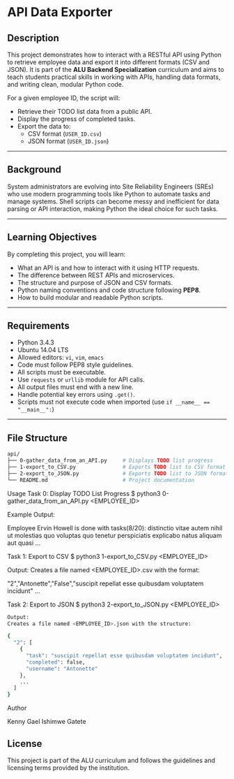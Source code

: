 # API Data Exporter

## Description

This project demonstrates how to interact with a RESTful API using Python to retrieve employee data and export it into different formats (CSV and JSON). It is part of the **ALU Backend Specialization** curriculum and aims to teach students practical skills in working with APIs, handling data formats, and writing clean, modular Python code.

For a given employee ID, the script will:

- Retrieve their TODO list data from a public API.
- Display the progress of completed tasks.
- Export the data to:
  - CSV format (`USER_ID.csv`)
  - JSON format (`USER_ID.json`)

---

## Background

System administrators are evolving into Site Reliability Engineers (SREs) who use modern programming tools like Python to automate tasks and manage systems. Shell scripts can become messy and inefficient for data parsing or API interaction, making Python the ideal choice for such tasks.

---

## Learning Objectives

By completing this project, you will learn:

- What an API is and how to interact with it using HTTP requests.
- The difference between REST APIs and microservices.
- The structure and purpose of JSON and CSV formats.
- Python naming conventions and code structure following **PEP8**.
- How to build modular and readable Python scripts.

---

## Requirements

- Python 3.4.3
- Ubuntu 14.04 LTS
- Allowed editors: `vi`, `vim`, `emacs`
- Code must follow PEP8 style guidelines.
- All scripts must be executable.
- Use `requests` or `urllib` module for API calls.
- All output files must end with a new line.
- Handle potential key errors using `.get()`.
- Scripts must not execute code when imported (use `if __name__ == "__main__":`)

---

## File Structure

```bash
api/
├── 0-gather_data_from_an_API.py     # Displays TODO list progress
├── 1-export_to_CSV.py               # Exports TODO list to CSV format
├── 2-export_to_JSON.py              # Exports TODO list to JSON format
└── README.md                        # Project documentation
```

Usage
Task 0: Display TODO List Progress
$ python3 0-gather_data_from_an_API.py <EMPLOYEE_ID>


Example Output:

Employee Ervin Howell is done with tasks(8/20):
     distinctio vitae autem nihil ut molestias quo
     voluptas quo tenetur perspiciatis explicabo natus
     aliquam aut quasi
     ...

Task 1: Export to CSV
$ python3 1-export_to_CSV.py <EMPLOYEE_ID>


Output:
Creates a file named <EMPLOYEE_ID>.csv with the format:

"2","Antonette","False","suscipit repellat esse quibusdam voluptatem incidunt"
...

Task 2: Export to JSON
$ python3 2-export_to_JSON.py <EMPLOYEE_ID>

```bash
Output:
Creates a file named <EMPLOYEE_ID>.json with the structure:

{
  "2": [
    {
      "task": "suscipit repellat esse quibusdam voluptatem incidunt",
      "completed": false,
      "username": "Antonette"
    },
    ...
  ]
}
```

Author

Kenny Gael Ishimwe Gatete


## License

This project is part of the ALU curriculum and follows the guidelines and licensing terms provided by the institution.